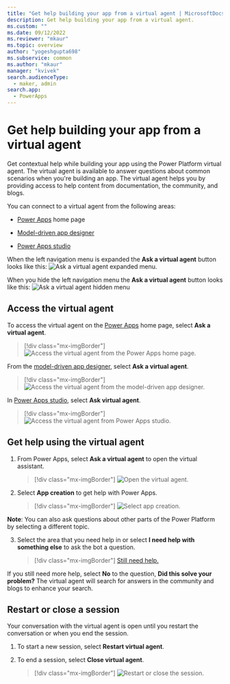 ```yaml
---
title: "Get help building your app from a virtual agent | MicrosoftDocs"
description: Get help building your app from a virtual agent. 
ms.custom: ""
ms.date: 09/12/2022
ms.reviewer: "mkaur"
ms.topic: overview
author: "yogeshgupta698"
ms.subservice: common
ms.author: "mkaur"
manager: "kvivek"
search.audienceType: 
  - maker, admin
search.app: 
  - PowerApps
---
```


# Get help building your app from a virtual agent

Get contextual help while building your app using the Power Platform virtual agent. The virtual agent is available to answer questions about common scenarios when you're building an app. The virtual agent helps you by providing access to help content from documentation, the community, and blogs.

You can connect to a virtual agent from the following areas:

- [Power Apps](https://make.preview.powerapps.com/) home page

- [Model-driven app designer](/model-driven-apps/app-designer-overview)

- [Power Apps studio](maker/canvas-apps/power-apps-studio)

When the left navigation menu is expanded the **Ask a virtual agent** button looks like this: ![Ask a virtual agent expanded menu.](media/bot/virtual-agent-expanded.png "Ask a virtual agent button in its expanded state")

When you hide the left navigation menu the **Ask a virtual agent** button looks like this: ![Ask a virtual agent hidden menu](media/bot/virtual-agent-hidden.png)

## Access the virtual agent

To access the virtual agent on the [Power Apps](https://make.preview.powerapps.com/) home page, select **Ask a virtual agent**.

> [!div class="mx-imgBorder"]
>![Access the virtual agent from the Power Apps home page.](media/bot/home-page-maker-1.png)

From the [model-driven app designer](https://docs.microsoft.com/en-us/power-apps/maker/model-driven-apps/app-designer-overview), select **Ask a virtual agent**.

> [!div class="mx-imgBorder"]
> ![Access the virtual agent from the model-driven app designer.](media/bot/model-driven-designer-2.png)

In [Power Apps studio](https://docs.microsoft.com/en-us/power-apps/maker/canvas-apps/power-apps-studio), select **Ask virtual agent**.

> [!div class="mx-imgBorder"]
> ![Access the virtual agent from Power Apps studio.](media/bot/power-app-studio-3.png)

## Get help using the virtual agent

1. From Power Apps, select **Ask a virtual agent** to open the virtual assistant.

   > [!div class="mx-imgBorder"]
   >![Open the virtual agent.](media/bot/virtual-agent-1.png)

2. Select **App creation** to get help with Power Apps.

   > [!div class="mx-imgBorder"]
   > ![Select app creation.](media/bot/virtual-agent-2.png)

**Note**: You can also ask questions about other parts of the Power Platform by selecting a different topic.

3. Select the area that you need help in or select **I need help with something else** to ask the bot a question.

   > [!div class="mx-imgBorder"]
   > [Still need help.](media/bot/virtual-agent-3.png)

If you still need more help, select **No** to the question, **Did this solve your problem?** The virtual agent will search for answers in the community and blogs to enhance your search.

## Restart or close a session

Your conversation with the virtual agent is open until you restart the conversation or when you end the session.

1. To start a new session, select **Restart virtual agent**.

2. To end a session, select **Close virtual agent**.

   > [!div class="mx-imgBorder"]
   > ![Restart or close the session.](media/bot/virtual-agent-4.png)
